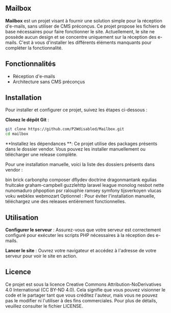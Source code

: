## Mailbox
**Mailbox** est un projet visant à fournir une solution simple pour la réception d'e-mails, sans utiliser de CMS préconçus. Ce projet propose les fichiers de base nécessaires pour faire fonctionner le site. Actuellement, le site ne possède aucun design et se concentre uniquement sur la réception des e-mails. C'est à vous d'installer les différents éléments manquants pour compléter la fonctionnalité.

## Fonctionnalités
- Réception d'e-mails
- Architecture sans CMS préconçus

## Installation
Pour installer et configurer ce projet, suivez les étapes ci-dessous :

**Clonez le dépôt Git** :

```bash
git clone https://github.com/P2Wdisabled/Mailbox.git
cd mailbox
```

**Installez les dépendances **:
Ce projet utilise des packages présents dans le dossier vendor. Vous pouvez les installer manuellement ou télécharger une release complète.

Pour une installation manuelle, voici la liste des dossiers présents dans vendor :

bin
brick
carbonphp
composer
dflydev
doctrine
dragonmantank
egulias
fruitcake
graham-campbell
guzzlehttp
laravel
league
monolog
nesbot
nette
nunomaduro
phpoption
psr
ralouphie
ramsey
symfony
tijsverkoyen
vlucas
voku
webklex
webmozart
Optionnel : Pour éviter l'installation manuelle, téléchargez une des releases entièrement fonctionnelles.

## Utilisation
**Configurer le serveur** :
Assurez-vous que votre serveur est correctement configuré pour exécuter les scripts PHP nécessaires à la réception des e-mails.

**Lancer le site** :
Ouvrez votre navigateur et accédez à l'adresse de votre serveur pour voir le site en action.

## Licence
Ce projet est sous la licence Creative Commons Attribution-NoDerivatives 4.0 International (CC BY-ND 4.0). Cela signifie que vous pouvez visionner le code et le partager tant que vous créditez l'auteur, mais vous ne pouvez pas le modifier ni l'utiliser à des fins commerciales. Pour plus de détails, veuillez consulter le fichier LICENSE.
